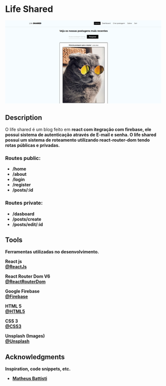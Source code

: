# Life Shared

![Home page life shared](./public/github-image-life-shared.png)

## Description

O life shared é um blog feito em <b>react com itegração com <b>firebase, ele possui sistema de autenticação através de E-mail e senha.
O life shared possui um sistema de roteamento utilizando <b>react-router-dom tendo <b>rotas públicas e <b>privadas. <br>

### Routes public:

* /home
* /about
* /login
* /register
* /posts/:id

### Routes private:

* /dasboard
* /posts/create
* /posts/edit/:id

## Tools

Ferramentas utilizadas no desenvolvimento.

React js  
[@ReactJs](https://pt-br.reactjs.org/)

React Router Dom V6 <br>
[@ReactRouterDom](https://reactrouter.com/en/main)

Google Firebase <br>
[@Firebase](https://firebase.google.com/)

HTML 5 <br>
[@HTML5](https://developer.mozilla.org/pt-BR/docs/Web/HTML)

CSS 3 <br>
[@CSS3](https://developer.mozilla.org/pt-BR/docs/Web/CSS)

Unsplash (Images) <br>
[@Unsplash](https://unsplash.com/pt-br)

## Acknowledgments

Inspiration, code snippets, etc.
* [Matheus Battisti](https://github.com/matheusbattisti)
